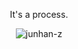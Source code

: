 

<p align="center">
  It's a process.
</p>

<p align="center"> <img src="https://komarev.com/ghpvc/?username=junhan-z&color=blue&style=flat-square&label=Processes+Started:" alt="junhan-z" /> </p>
